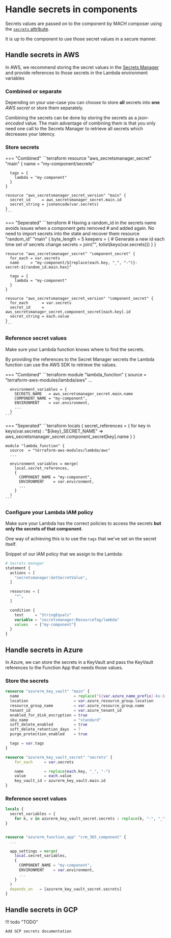 # Handle secrets in components

Secrets values are passed on to the component by MACH composer using the
[`secrets` attribute](../../reference/syntax/site.md#nested-schema-for-components).

It is up to the component to use those secret values in a secure manner.

## Handle secrets in AWS

In AWS, we recommend storing the secret values in the
[Secrets Manager](https://aws.amazon.com/secrets-manager/) and provide
references to those secrets in the Lambda environment variables

### Combined or separate

Depending on your use-case you can choose to store **all** secrets into
**one** *AWS secret* or store them separately.

Combining the secrets can be done by storing the secrets as a *json-encoded*
value. The main advantage of combining them is that you only need one call to
the Secrets Manager to retrieve all secrets which decreases your latency.

### Store secrets

=== "Combined"
    ```terraform
    resource "aws_secretsmanager_secret" "main" {
      name     = "my-component/secrets"

      tags = {
        lambda = "my-component"
      }
    }

    resource "aws_secretsmanager_secret_version" "main" {
      secret_id     = aws_secretsmanager_secret.main.id
      secret_string = jsonencode(var.secrets)
    }
    ```

=== "Seperated"
    ```terraform
    # Having a random_id in the secrets name avoids issues when a component gets removed
    # and added again. No need to import secrets into the state and recover them
    resource "random_id" "main" {
      byte_length = 5
      keepers = {
        # Generate a new id each time set of secrets change
        secrets = join("", tolist(keys(var.secrets)))
      }
    }

    resource "aws_secretsmanager_secret" "component_secret" {
      for_each = var.secrets
      name     = "my-component/${replace(each.key, "_", "-")}-secret-${random_id.main.hex}"

      tags = {
        lambda = "my-component"
      }
    }

    resource "aws_secretsmanager_secret_version" "component_secret" {
      for_each      = var.secrets
      secret_id     = aws_secretsmanager_secret.component_secret[each.key].id
      secret_string = each.value
    }
    ```

### Reference secret values

Make sure your Lambda function knows where to find the secrets.

By providing the references to the Secret Manager secrets the Lambda function
can use the AWS SDK to retrieve the values.

=== "Combined"
    ```terraform
    module "lambda_function" {
      source  = "terraform-aws-modules/lambda/aws"
      ...

      environment_variables = {
        SECRETS_NAME   = aws_secretsmanager_secret.main.name
        COMPONENT_NAME = "my-component",
        ENVIRONMENT    = var.environment,
        ...
      }
    ```

=== "Seperated"
    ```terraform
    locals {
      secret_references = {
        for key in keys(var.secrets) : "${key}_SECRET_NAME" => aws_secretsmanager_secret.component_secret[key].name
      }
    }

    module "lambda_function" {
      source  = "terraform-aws-modules/lambda/aws"
      ...

      environment_variables = merge(
        local.secret_references,
        {
          COMPONENT_NAME = "my-component",
          ENVIRONMENT    = var.environment,
          ...
        }
      )
    ```

### Configure your Lambda IAM policy

Make sure your Lambda has the correct policies to access the secrets
**but only the secrets of that component**.

One way of achieving this is to use the `tags` that we've set on the secret
itself.

Snippet of our IAM policy that we assign to the Lambda:
```terraform
# Secrets manager
statement {
  actions = [
    "secretsmanager:GetSecretValue",
  ]

  resources = [
    "*",
  ]

  condition {
    test     = "StringEquals"
    variable = "secretsmanager:ResourceTag/lambda"
    values   = ["my-component"]
  }
}
```

## Handle secrets in Azure

In Azure, we can store the secrets in a KeyVault and pass the KeyVault references
to the Function App that needs those values.

### Store the secrets

```terraform
resource "azurerm_key_vault" "main" {
  name                        = replace("${var.azure_name_prefix}-kv-${var.azure_short_name}", "-", "")
  location                    = var.azure_resource_group.location
  resource_group_name         = var.azure_resource_group.name
  tenant_id                   = var.azure_tenant_id
  enabled_for_disk_encryption = true
  sku_name                    = "standard"
  soft_delete_enabled         = true
  soft_delete_retention_days  = 7
  purge_protection_enabled    = true

  tags = var.tags
}

resource "azurerm_key_vault_secret" "secrets" {
    for_each     = var.secrets

    name         = replace(each.key, "_", "-")
    value        = each.value
    key_vault_id = azurerm_key_vault.main.id
}
```

### Reference secret values

```terraform
locals {
  secret_variables = {
    for k, v in azurerm_key_vault_secret.secrets : replace(k, "-", "_") => "@Microsoft.KeyVault(SecretUri=${azurerm_key_vault.main.vault_uri}secrets/${v.name}/)" }
}


resource "azurerm_function_app" "crm_365_component" {
  ...

  app_settings = merge(
    local.secret_variables,
    {
      COMPONENT_NAME = "my-component",
      ENVIRONMENT    = var.environment,
      ...
    }
  )
  depends_on   = [azurerm_key_vault_secret.secrets]
}
```

## Handle secrets in GCP

!!! todo "TODO"

    Add GCP secrets documentation
